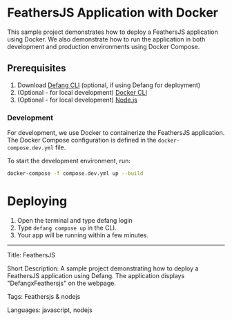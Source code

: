 # FeathersJS Application with Docker

This sample project demonstrates how to deploy a FeathersJS application using Docker. We also demonstrate how to run the application in both development and production environments using Docker Compose.

## Prerequisites

1. Download [Defang CLI](https://github.com/DefangLabs/defang) (optional, if using Defang for deployment)
2. (Optional - for local development) [Docker CLI](https://docs.docker.com/engine/install/)
3. (Optional - for local development) [Node.js](https://nodejs.org/en/download/)

### Development

For development, we use Docker to containerize the FeathersJS application. The Docker Compose configuration is defined in the `docker-compose.dev.yml` file.

To start the development environment, run:

```sh
docker-compose -f compose.dev.yml up --build
```

# Deploying

1. Open the terminal and type defang login
2. Type `defang compose up` in the CLI.
3. Your app will be running within a few minutes.

---

Title: FeathersJS

Short Description: A sample project demonstrating how to deploy a FeathersJS application using Defang. The application displays "DefangxFeathersjs" on the webpage.

Tags: Feathersjs & nodejs

Languages: javascript, nodejs
